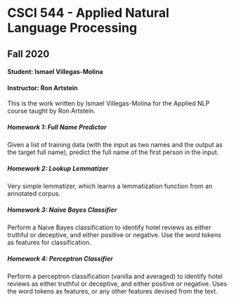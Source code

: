 # CSCI 544 - Applied Natural Language Processing
## Fall 2020
#### Student: Ismael Villegas-Molina
#### Instructor: Ron Artstein

This is the work written by Ismael Villegas-Molina for the Applied NLP course taught by Ron Artstein.

##### Homework 1: Full Name Predictor
Given a list of training data (with the input as two names and the output as the target full name), predict the full name 
of the first person in the input.

##### Homework 2: Lookup Lemmatizer
Very simple lemmatizer, which learns a lemmatization function from an annotated corpus.

##### Homework 3: Naive Bayes Classifier
Perform a Naive Bayes classification to identify hotel reviews as either truthful or deceptive, and either positive or 
negative. Use the word tokens as features for classification.

##### Homework 4: Perceptron Classifier
Perform a perceptron classification (vanilla and averaged) to identify hotel reviews as either truthful or deceptive, 
and either positive or negative. Uses the word tokens as features, or any other features devised from the text.

